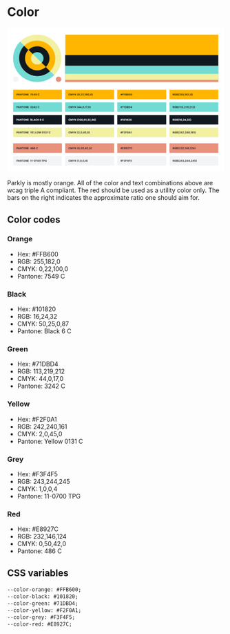 # Color

![Parkly color examples](parkly_color_for_documentation.jpg)

Parkly is mostly orange. All of the color and text combinations above are wcag triple A compliant. The red should be used as a utility color only. The bars on the right indicates the approximate ratio one should aim for.

## Color codes

### Orange
- Hex: #FFB600
- RGB: 255,182,0
- CMYK: 0,22,100,0
- Pantone: 7549 C

### Black
- Hex: #101820
- RGB: 16,24,32
- CMYK: 50,25,0,87
- Pantone: Black 6 C

### Green
- Hex: #71DBD4
- RGB: 113,219,212
- CMYK: 44,0,17,0
- Pantone: 3242 C

### Yellow
- Hex: #F2F0A1
- RGB: 242,240,161
- CMYK: 2,0,45,0
- Pantone: Yellow 0131 C

### Grey
- Hex: #F3F4F5
- RGB: 243,244,245
- CMYK: 1,0,0,4
- Pantone: 11-0700 TPG

### Red
- Hex: #E8927C
- RGB: 232,146,124
- CMYK: 0,50,42,0
- Pantone: 486 C

## CSS variables

```
--color-orange: #FFB600;
--color-black: #101820;
--color-green: #71DBD4;
--color-yellow: #F2F0A1;
--color-grey: #F3F4F5;
--color-red: #E8927C;
```